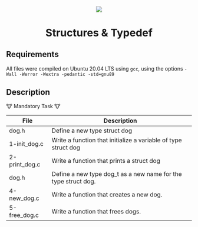 <h4 align="center">
<div classHeaderSticker>
<img src="https://media.giphy.com/media/4V0mAzoxs73gSl2wxz/giphy.gif"/>
</div>
<h1 align="center"> Structures & Typedef </h1>
</h4>

## Requirements
All files were compiled on Ubuntu 20.04 LTS using `gcc`, using the options `-Wall -Werror -Wextra -pedantic -std=gnu89`

## Description

:cow: Mandatory Task :cow:
 
 | File          | Description                                                    |
|---------------|----------------------------------------------------------------|
| dog.h         | Define a new type struct dog                                   |
| 1-init_dog.c  | Write a function that initialize a variable of type struct dog |
| 2-print_dog.c | Write a function that prints a struct dog                      |
| dog.h         | Define a new type dog_t as a new name for the type struct dog. |
| 4-new_dog.c   | Write a function that creates a new dog.                       |
| 5-free_dog.c  | Write a function that frees dogs.                              |

